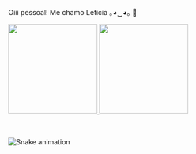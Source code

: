  Oiii pessoal! Me chamo Leticia ｡◕‿◕｡ 👋


<div>
  <a href="https://github.com/leticiabaierle">
    <img height="180em" src="https://github-readme-stats.vercel.app/api?username=leticiabaierle&show_icons=true&theme=dracula&include_all_commits=true&count_private=true"/>
    <img height="180em" src="https://github-readme-stats.vercel.app/api/top-langs/?username=leticiabaierle&layout=compact&langs_count=16&theme=dracula"/>
  </a>
</div>

<div style="display: inline_block"><br>

</div>

##

<div> 
 

![Snake animation](https://github.com/leticiabaierle/leticiabaierle/blob/output/github-contribution-grid-snake.svg)
